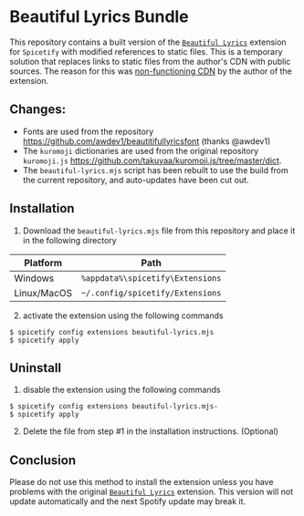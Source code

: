 # Beautiful Lyrics Bundle
This repository contains a built version of the [`Beautiful Lyrics`](https://github.com/surfbryce/beautiful-lyrics) extension for `Spicetify` with modified references to static files. This is a temporary solution that replaces links to static files from the author's CDN with public sources. The reason for this was [non-functioning CDN](https://github.com/surfbryce/beautiful-lyrics/issues/1080) by the author of the extension.

## Changes:
- Fonts are used from the repository https://github.com/awdev1/beautitifullyricsfont (thanks @awdev1)
- The `kuromoji` dictionaries are used from the original repository `kuromoji.js` https://github.com/takuyaa/kuromoji.js/tree/master/dict.
- The `beautiful-lyrics.mjs` script has been rebuilt to use the build from the current repository, and auto-updates have been cut out.

## Installation
1. Download the `beautiful-lyrics.mjs` file from this repository and place it in the following directory

| Platform      | Path                             |
| ------------- |:--------------------------------:|
| Windows       | `%appdata%\spicetify\Extensions` |
| Linux/MacOS	| `~/.config/spicetify/Extensions` |

2. activate the extension using the following commands
```console
$ spicetify config extensions beautiful-lyrics.mjs
$ spicetify apply
```

## Uninstall
1. disable the extension using the following commands
```console
$ spicetify config extensions beautiful-lyrics.mjs-
$ spicetify apply
```

2. Delete the file from step #1 in the installation instructions. (Optional)

## Conclusion
Please do not use this method to install the extension unless you have problems with the original [`Beautiful Lyrics`](https://github.com/surfbryce/beautiful-lyrics) extension. This version will not update automatically and the next Spotify update may break it.
